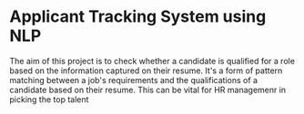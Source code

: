 # Applicant Tracking System using NLP 

The aim of this project is to check whether a candidate is qualified for a role based on the information captured on their resume. It's a form of pattern matching between a job's requirements and the qualifications of a candidate based on their resume. This can be vital for HR managemenr in picking the top talent

